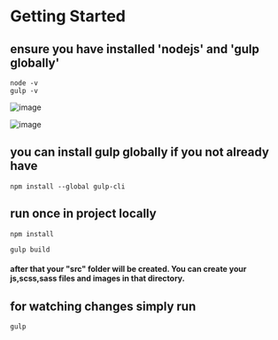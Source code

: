 # Getting Started
## ensure you have installed 'nodejs' and 'gulp globally' 
```
node -v
gulp -v
```
![image](https://user-images.githubusercontent.com/59487469/159482083-b2e76bcb-8bcd-43a0-a89e-c360cead6a1c.png)

![image](https://user-images.githubusercontent.com/59487469/159482397-5af025bd-2d1e-4a90-95c9-fe3b9157bd2c.png)


## you can install gulp globally if you not already have
```
npm install --global gulp-cli
```
## run once in project locally
```
npm install
```
```
gulp build
```
#### after that your "src" folder will be created. You can create your js,scss,sass files and images in that directory.
## for watching changes simply run
```
gulp
```
